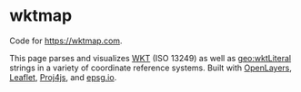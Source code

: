 # wktmap

Code for <https://wktmap.com>.

This page parses and visualizes [WKT](https://en.wikipedia.org/wiki/Well-known_text_representation_of_geometry) (ISO 13249) as well as [geo:wktLiteral](https://opengeospatial.github.io/ogc-geosparql/geosparql11/spec.html#_rdfs_datatype_geowktliteral) strings in a variety of coordinate reference systems. Built with [OpenLayers](https://openlayers.org/), [Leaflet](https://leafletjs.com/), [Proj4js](https://trac.osgeo.org/proj4js), and [epsg.io](https://epsg.io/).